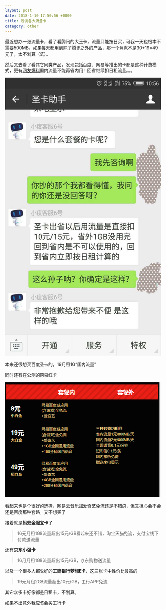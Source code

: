 ```yaml
---
layout: post
date: 2018-1-10 17:50:56 +0800
title: 浅谈各大流量卡
category: other
---
```


最近想办一张流量卡，看了看腾讯的大王卡，流量只能按日买，可我一天也根本不需要500MB，如果每天都用到除了腾讯之外的产品，那一个月岂不是30+19=49元了，太不划算（坑）。

<!-- more -->

然后又去看了看其它同类产品，发现包括百度、网易等推出的卡都是这种计费模式，更有[网友爆料](https://www.zhihu.com/question/62783747/answer/202053421)国内流量不能再省内用！回省继续扣日租流量。。。

![](/pics/2018/01/1001.jpg)

本来还很想买百度圣卡的，19月租1G“国内流量”

同时还有在公测的网易红卡

![](/pics/2018/01/1002.png)

看起来也是个很好的选择，网易云音乐加爱奇艺免流还是不错的，但又担心会不会还是百度那种套路，又不想买了

接着就是**蚂蚁金服宝卡**了

> 16元月租1GB流量超出15元/GB看起来还不错，淘宝天猫免流，支付宝线下付款送流量

还有**京东小强卡**

> 16月月租1GB流量超出15元/GB，京东购物送流量

以及一个很多人都说好的**工商银行梦想E卡**，这三张卡中性价比最高的

> 19元月租2GB流量超出10元/GB，工行APP免流

其它众多卡好像都是日租卡，不划算。

如果不出意外我应该会买工行卡

